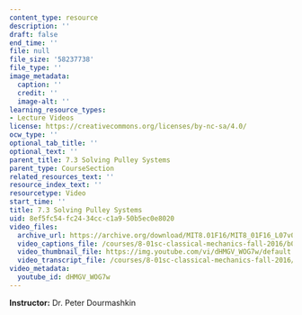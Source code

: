 ```yaml
---
content_type: resource
description: ''
draft: false
end_time: ''
file: null
file_size: '58237738'
file_type: ''
image_metadata:
  caption: ''
  credit: ''
  image-alt: ''
learning_resource_types:
- Lecture Videos
license: https://creativecommons.org/licenses/by-nc-sa/4.0/
ocw_type: ''
optional_tab_title: ''
optional_text: ''
parent_title: 7.3 Solving Pulley Systems
parent_type: CourseSection
related_resources_text: ''
resource_index_text: ''
resourcetype: Video
start_time: ''
title: 7.3 Solving Pulley Systems
uid: 8ef5fc54-fc24-34cc-c1a9-50b5ec0e8020
video_files:
  archive_url: https://archive.org/download/MIT8.01F16/MIT8_01F16_L07v03_360p.mp4
  video_captions_file: /courses/8-01sc-classical-mechanics-fall-2016/b06ecc70216b58fbbc09f0e63aa66c5e_dHMGV_WOG7w.vtt
  video_thumbnail_file: https://img.youtube.com/vi/dHMGV_WOG7w/default.jpg
  video_transcript_file: /courses/8-01sc-classical-mechanics-fall-2016/665d5bd5c530102543c3e30414743e2f_dHMGV_WOG7w.pdf
video_metadata:
  youtube_id: dHMGV_WOG7w
---
```

**Instructor:** Dr. Peter Dourmashkin